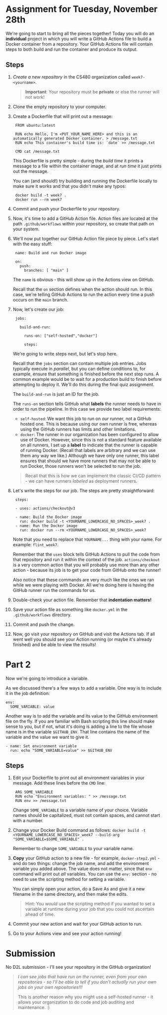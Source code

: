 # Assignment for Tuesday, November 28th

We're going to start to bring all the pieces together! Today you will do an **individual** project in which you will write a GitHub Actions file to build a Docker container from a repository. Your GitHub Actions file will contain steps to both build and run the container and produce its output.

## Steps

1. *Create a new repository* in the CS480 organization called `week7-<yourname>`.

    > **Important**: Your repository must be **private** or else the runner will not work!

2. Clone the empty repository to your computer.
3. Create a Dockerfile that will print out a message:

        FROM ubuntu:latest

        RUN echo Hello, I'm <PUT_YOUR_NAME_HERE> and this is an automatically generated Docker container. > /message.txt
        RUN echo This container's build time is: `date` >> /message.txt

        CMD cat /message.txt

    This Dockerfile is pretty simple - during the *build time* it prints a message to a file within the container image, and at *run time* it just prints out the message.

    You can (and should!) try building and running the Dockerfile locally to make sure it works and that you didn't make any typos:

        docker build -t week7 .
        docker run --rm week7
    
4. Commit and push your Dockerfile to your repository.
5. Now, it's time to add a GitHub Action file. Action files are located at the path `.github/workflows` within your repository, so create that path on your system. 
6. We'll now put together our GitHub Action file piece by piece. Let's start with the easy stuff:

        name: Build and run Docker image

        on:
          push:
            branches: [ "main" ]

    The `name` is obvious - this will show up in the Actions view on GitHub.

    Recall that the `on` section defines when the action should run. In this case, we're telling GitHub Actions to run the action every time a push occurs on the `main` branch. 

7. Now, let's create our job:

        jobs:

          build-and-run:

            runs-on: ["self-hosted","docker"]

            steps:

    We're going to write steps next, but let's stop here.

    Recall that the `jobs` section can contain multiple job entries. Jobs typically execute in *parallel*, but you can define conditions to, for example, ensure that something is finished before the next step runs. A common example would be to wait for a production build to finish before attempting to deploy it. We'll do this during the final quiz assignment.

    The `build-and-run` is just an ID for the job. 

    The `runs-on` section tells GitHub what **labels** the runner needs to have in order to run the pipeline. In this case we provide two label requirements:

    * `self-hosted`: We want this job to run on *our* runner, not a GitHub hosted one. This is because using our own runner is free, whereas using the GitHub runners has limits and other limitations.
    * `docker`: The runner in our organization has been configured to allow use of Docker. However, since this is not a standard feature available on all runners, I set up a **label** to indicate that the runner is capable of running Docker. (Recall that labels are arbitrary and we can use them any way we like.) Although we have only one runner, this label ensures that should we have more runners that may not be able to run Docker, those runners won't be selected to run the job.

    > Recall that this is how we can implement the classic CI/CD pattern - we can have runners *labeled* as deployment runners.

8. Let's write the steps for our job. The steps are pretty straightforward:

        steps:

        - uses: actions/checkout@v3

        - name: Build the Docker image
          run: docker build -t <YOURNAME_LOWERCASE_NO_SPACES>_week7 .
        - name: Run the Docker image
          run: docker run --rm <YOURNAME_LOWERCASE_NO_SPACES>_week7

    Note that you need to replace that `YOURNAME...` thing with your name. For example: `flint_week7`. 

    Remember that the `uses` block tells GitHub Actions to pull the code from that repository and run it within the context of the job. `actions/checkout` is a very common action that you will probably use more than any other action - because its job is to get your code from GitHub onto the runner!

    Also notice that these commands are very much like the ones we ran while we were playing with Docker. All we're doing here is having the GitHub runner run the commands for us.

9.  Double-check your action file. Remember that **indentation matters!**
10. Save your action file as something like `docker.yml` in the `.github/workflows` directory.
11. Commit and push the change.
12. Now, go visit your repository on GitHub and visit the Actions tab. If all went well you should see your Action running (or maybe it's already finished) and be able to view the results!

# Part 2

Now we're going to introduce a variable. 

As we discussed there's a few ways to add a variable. One way is to include it in the job definition:

    env:
      SOME_VARIABLE: value

Another way is to add the variable and its value to the GitHub environment file on the fly. If you are familiar with Bash scripting this line should make sense to you, but if not, what it's doing is adding a line to the file whose name is in the variable `$GITHUB_ENV`. That line contains the name of the variable and the value we want to give it. 

    - name: Set environment variable
      run: echo "SOME_VARIABLE=value" >> $GITHUB_ENV

## Steps

1. Edit your Dockerfile to print out all environment variables in your message. Add these lines before the `CMD` line:

        ARG SOME_VARIABLE
        RUN echo "Environment variables: " >> /message.txt
        RUN env >> /message.txt

    Change `SOME_VARIABLE` to a variable name of your choice. Variable names should be capitalized, must not contain spaces, and cannot start with a number.

1. Change your Docker Build command as follows: `docker build -t <YOURNAME_LOWERCASE_NO_SPACES>_week7 --build-arg "SOME_VARIABLE=$SOME_VARIABLE" .`

    Remember to change `SOME_VARIABLE` to your variable name.
 
1. **Copy** your GitHub action to a new file - for example, `docker-step2.yml` - and do two things: change the job name, and add the environment variable you added above. The value does not matter, since that `env` command will print out *all* variables. You can use the `env:` section - no need to use the scripting method for setting a variable.

    You can simply open your action, do a Save As and give it a new filename in the same directory, and then make the edits. 

    > Hint: You *would* use the scripting method if you wanted to set a variable at runtime during your job that you could not ascertain ahead of time. 

1. Commit your new action and wait for your GitHub action to run.
1. Go to your Actions view and see your action running!

# Submission

No D2L submission - I'll see your repository in the GitHub organization!

> *I can see jobs that have run on the runner, even from your own repositories - so I'll be able to tell if you don't actually run your own jobs on your own repositories!!!*
>
> This is another reason why you might use a self-hosted runner - it allows your organization to do code and job auditing and maintenance. :)

